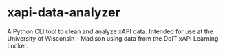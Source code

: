 # xapi-data-analyzer
A Python CLI tool to clean and analyze xAPI data. Intended for use at the University of Wisconsin - Madison using data from the DoIT xAPI Learning Locker.
